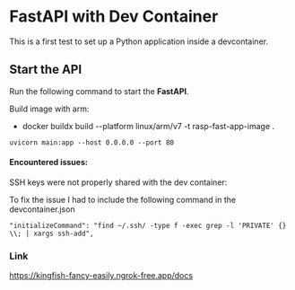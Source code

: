 # FastAPI with Dev Container

This is a first test to set up a Python application inside a devcontainer. 

## Start the API

Run the following command to start the __FastAPI__. 

Build image with arm:
- docker buildx build --platform linux/arm/v7 -t rasp-fast-app-image . 


```
uvicorn main:app --host 0.0.0.0 --port 80
```
#### Encountered issues: 

SSH keys were not properly shared with the dev container:

To fix the issue I had to include the following command in the devcontainer.json

```
"initializeCommand": "find ~/.ssh/ -type f -exec grep -l 'PRIVATE' {} \\; | xargs ssh-add",
```
### Link
https://kingfish-fancy-easily.ngrok-free.app/docs
